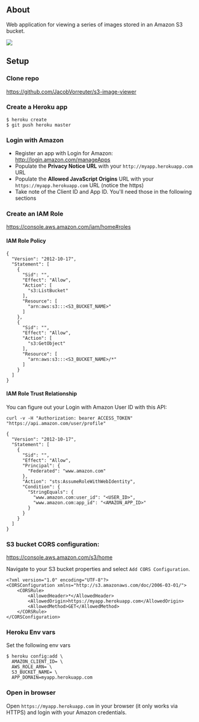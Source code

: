 ## About

Web application for viewing a series of images stored in an Amazon S3 bucket.

![](http://f.cl.ly/items/0g421M3G2f3p2O0V1r2l/s3-image-viewer.png)

## Setup

### Clone repo

https://github.com/JacobVorreuter/s3-image-viewer

### Create a Heroku app

```
$ heroku create
$ git push heroku master
```

### Login with Amazon

* Register an app with Login for Amazon: http://login.amazon.com/manageApps
* Populate the **Privacy Notice URL** with your `http://myapp.herokuapp.com` URL
* Populate the **Allowed JavaScript Origins** URL with your `https://myapp.herokuapp.com` URL (notice the https)
* Take note of the Client ID and App ID. You'll need those in the following sections

### Create an IAM Role

https://console.aws.amazon.com/iam/home#roles

#### IAM Role Policy

```
{
  "Version": "2012-10-17",
  "Statement": [
    {
      "Sid": "",
      "Effect": "Allow",
      "Action": [
        "s3:ListBucket"
      ],
      "Resource": [
        "arn:aws:s3:::<S3_BUCKET_NAME>"
      ]
    },
    {
      "Sid": "",
      "Effect": "Allow",
      "Action": [
        "s3:GetObject"
      ],
      "Resource": [
        "arn:aws:s3:::<S3_BUCKET_NAME>/*"
      ]
    }
  ]
}
```

#### IAM Role Trust Relationship

You can figure out your Login with Amazon User ID with this API:

`curl -v -H "Authorization: bearer ACCESS_TOKEN" "https://api.amazon.com/user/profile"`

```
{
  "Version": "2012-10-17",
  "Statement": [
    {
      "Sid": "",
      "Effect": "Allow",
      "Principal": {
        "Federated": "www.amazon.com"
      },
      "Action": "sts:AssumeRoleWithWebIdentity",
      "Condition": {
        "StringEquals": {
          "www.amazon.com:user_id": "<USER_ID>",
          "www.amazon.com:app_id": "<AMAZON_APP_ID>"
        }
      }
    }
  ]
}
```

### S3 bucket CORS configuration:

https://console.aws.amazon.com/s3/home

Navigate to your S3 bucket properties and select `Add CORS Configuration`.

```
<?xml version="1.0" encoding="UTF-8"?>
<CORSConfiguration xmlns="http://s3.amazonaws.com/doc/2006-03-01/">
    <CORSRule>
        <AllowedHeader>*</AllowedHeader>
        <AllowedOrigin>https://myapp.herokuapp.com</AllowedOrigin>
        <AllowedMethod>GET</AllowedMethod>
    </CORSRule>
</CORSConfiguration>
```

### Heroku Env vars

Set the following env vars

```
$ heroku config:add \
  AMAZON_CLIENT_ID= \
  AWS_ROLE_ARN= \
  S3_BUCKET_NAME= \
  APP_DOMAIN=myapp.herokuapp.com
```

### Open in browser

Open `https://myapp.herokuapp.com` in your browser (it only works via HTTPS) and login with your Amazon credentials.
